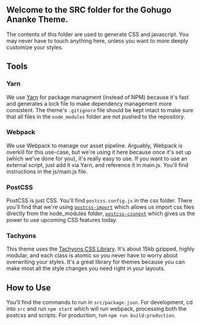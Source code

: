 ## Welcome to the SRC folder for the Gohugo Ananke Theme.

The contents of this folder are used to generate CSS and javascript. You may never have to touch anything here,  unless you want to more deeply customize your styles.

## Tools

### Yarn

We use [Yarn](https://yarnpkg.com) for package managment (instead of NPM) because it's fast and generates a lock file to make dependency management more consistent. The theme's `.gitignore` file should be kept intact to make sure that all files in the `node_modules` folder are not pushed to the repository.

### Webpack

We use Webpack to manage our asset pipeline. Arguably, Webpack is overkill for this use-case, but we're using it here because once it's set up (which we've done for you), it's really easy to use. If you want to use an external script, just add it via Yarn, and reference it in main.js. You'll find instructions in the js/main.js file.

### PostCSS
PostCSS is just CSS. You'll find `postcss.config.js` in the css folder. There you'll find that we're using [`postcss-import`](https://github.com/postcss/postcss-import) which allows us import css files directly from the node_modules folder, [`postcss-cssnext`](http://cssnext.io/features/) which gives us the power to use upcoming CSS features today.


### Tachyons

This theme uses the [Tachyons CSS Library](http://tachyons.io/). It's about 15kb gzipped, highly modular, and each class is atomic so you never have to worry about overwriting your styles. It's a great library for themes because you can make most all the style changes you need right in your layouts.

## How to Use

You'll find the commands to run in `src/package.json`. For development, cd into `src` and run `npm start` which will run webpack, processing both the postcss and scripts. For production, run `npm run build:production`.
